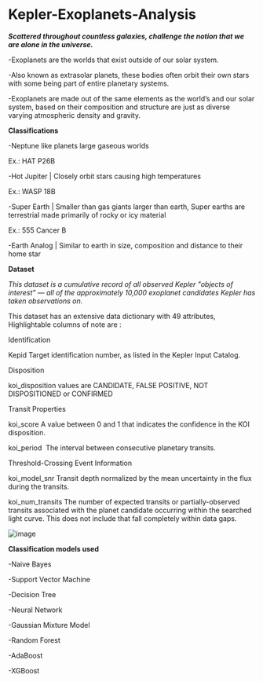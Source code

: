 # Kepler-Exoplanets-Analysis

***Scattered throughout countless galaxies, challenge the notion that we are alone in the universe.***

-Exoplanets are the worlds that exist outside of our solar system.

-Also known as extrasolar planets, these bodies often orbit their own stars with some being part of entire planetary systems.

-Exoplanets are made out of the same elements as the world’s and our solar system, based on their composition and structure are just as diverse varying atmospheric density and gravity.

**Classifications**

-Neptune like planets large gaseous worlds 

Ex.: HAT P26B

-Hot Jupiter | Closely orbit stars causing high temperatures 

Ex.: WASP 18B

-Super Earth | Smaller than gas giants larger than earth, Super earths are terrestrial made primarily of rocky or icy material  

Ex.: 555 Cancer B

-Earth Analog | Similar to earth in size, composition and distance to their home star

**Dataset**

*This dataset is a cumulative record of all observed Kepler "objects of interest" — all of the approximately 10,000 exoplanet candidates Kepler has taken observations on.*

This dataset has an extensive data dictionary with 49 attributes, Highlightable columns of note are :

Identification

Kepid Target identification number, as listed in the Kepler Input Catalog.

Disposition

koi_disposition values are CANDIDATE, FALSE POSITIVE, NOT DISPOSITIONED or CONFIRMED

Transit Properties

koi_score A value between 0 and 1 that indicates the confidence in the KOI disposition. 

koi_period  The interval between consecutive planetary transits.

Threshold-Crossing Event Information

koi_model_snr Transit depth normalized by the mean uncertainty in the flux during the transits.

koi_num_transits The number of expected transits or partially-observed transits associated with the planet candidate occurring within the searched light curve. This does not include that fall completely within data gaps.

![image](https://github.com/user-attachments/assets/dff6b690-dbc4-4025-8c40-8de0b3f1c917)

**Classification models used**

-Naive Bayes

-Support Vector Machine

-Decision Tree

-Neural Network

-Gaussian Mixture Model

-Random Forest

-AdaBoost

-XGBoost


